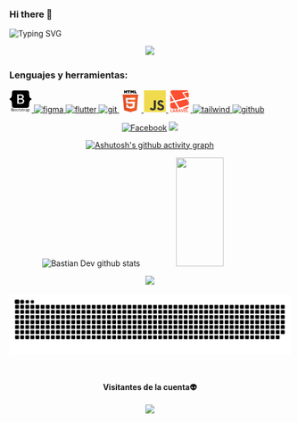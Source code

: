 ### Hi there 👋

 ![Typing SVG](https://readme-typing-svg.herokuapp.com/?color=02D9F7FF&size=35&center=true&vCenter=true&width=1000&lines=Bienvenidos!!;Soy+Jairo,+un+programador+en+constante+desarrollo!!)

<div id="header" align="center">
  <img src="https://media.giphy.com/media/QDjpIL6oNCVZ4qzGs7/giphy.gif" widt="200"/>
</div>



<h3 align="left">Lenguajes y herramientas:</h3>
<p align="left"> <a href="https://getbootstrap.com" target="_blank" rel="noreferrer"> <img src="https://raw.githubusercontent.com/devicons/devicon/master/icons/bootstrap/bootstrap-plain-wordmark.svg" alt="bootstrap" width="40" height="40"/> </a> <a href="https://www.figma.com/" target="_blank" rel="noreferrer"> <img src="https://www.vectorlogo.zone/logos/figma/figma-icon.svg" alt="figma" width="40" height="40"/> </a> <a href="https://flutter.dev" target="_blank" rel="noreferrer"> <img src="https://www.vectorlogo.zone/logos/flutterio/flutterio-icon.svg" alt="flutter" width="40" height="40"/> </a> <a href="https://git-scm.com/" target="_blank" rel="noreferrer"> <img src="https://www.vectorlogo.zone/logos/git-scm/git-scm-icon.svg" alt="git" width="40" height="40"/> </a> <a href="https://www.w3.org/html/" target="_blank" rel="noreferrer"> <img src="https://raw.githubusercontent.com/devicons/devicon/master/icons/html5/html5-original-wordmark.svg" alt="html5" width="40" height="40"/> </a> <a href="https://developer.mozilla.org/en-US/docs/Web/JavaScript" target="_blank" rel="noreferrer"> <img src="https://raw.githubusercontent.com/devicons/devicon/master/icons/javascript/javascript-original.svg" alt="javascript" width="40" height="40"/> </a> <a href="https://laravel.com/" target="_blank" rel="noreferrer"> <img src="https://raw.githubusercontent.com/devicons/devicon/master/icons/laravel/laravel-plain-wordmark.svg" alt="laravel" width="40" height="40"/> </a> <a href="https://tailwindcss.com/" target="_blank" rel="noreferrer"> <img src="https://www.vectorlogo.zone/logos/tailwindcss/tailwindcss-icon.svg" alt="tailwind" width="40" height="40"/> </a> <a href="https://github.com/Jairodaniel-17" target="_blank" rel="noreferrer">
    <img src="https://www.vectorlogo.zone/logos/github/github-icon.svg" alt="github" width="40" height="40"/>
  </a></p>

<div align="center">
<div align="center">
<a href="https://www.facebook.com/jairodanielja.mendozatorres/" target="_blank"><img alt="Facebook" src="https://img.shields.io/badge/facebook-%231DA1F2.svg?&style=for-the-badge&logo=facebook&logoColor=white"/></a>
<a href="https://www.instagram.com/jairomt17/" target="_blank"><img src="https://img.shields.io/badge/-Instagram-%23E4405F?style=for-the-badge&logo=instagram&logoColor=white"</a> 
</div>

[![Ashutosh's github activity graph](https://github-readme-activity-graph.vercel.app/graph?username=Jairodaniel-17&bg_color=0d1117&color=ffffff&line=00b3ff&point=f9fafa&area=true&hide_border=true)](https://github.com/Jairodaniel-17/github-readme-activity-graph)

<div align="center">  
  <img width="49%" height="195px" src="https://github-readme-stats.vercel.app/api?username=Jairodaniel-17&show_icons=true&count_private=true&hide_border=true&title_color=02D9F7FF&icon_color=02D9F7FF&text_color=c9d1d9&bg_color=0d1117" alt="Bastian Dev github stats" /> 
  
  <img width="41%" height="195px" src="https://github-readme-stats.vercel.app/api/top-langs/?username=Jairodaniel-17&layout=compact&hide_border=true&title_color=02D9F7FF&text_color=02D9F7FF&bg_color=0d1117" />
</div> 

<p align="center">
 <img  src="https://github-readme-streak-stats.herokuapp.com?user=Jairodaniel-17&theme=tokyonight_duo&hide_border=true"
</p>

![](https://github.com/Platane/snk/raw/output/github-contribution-grid-snake.svg)

<div align="center">
<br><p align="centre"><b>Visitantes de la cuenta👽 </b></p>  
<p align="center"><img align="center" src="https://profile-counter.glitch.me/Jairodaniel-17/count.svg" /></p> 
<br>
</div>
